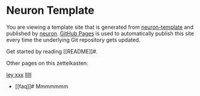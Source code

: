 # Neuron Template

You are viewing a template site that is generated from [neuron-template](https://github.com/srid/neuron-template) and published by [neuron](https://neuron.zettel.page/). [GitHub Pages](https://pages.github.com/) is used to automatically publish this site every time the underlying Git repository gets updated.

Get started by reading [[README]]#.

Other pages on this zettelkasten:

[ley xxx](https://drive.google.com/file/d/1-YI0rZhqVG8L-DkYPuGXcd_C0e9ml4zi/view?usp=drivesdk)
[lllll](https://drive.google.com/file/d/1-YI0rZhqVG8L-DkYPuGXcd_C0e9ml4zi/view?usp=drivesdk)

- [[faq]]#
Mmmmmmm
